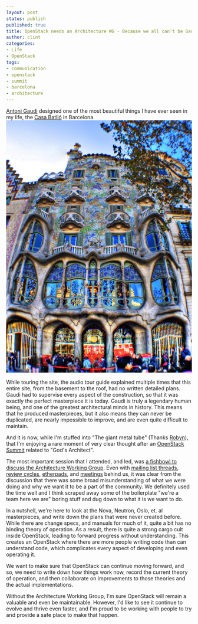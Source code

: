 ```yaml
---
layout: post
status: publish
published: true
title: OpenStack needs an Architecture WG - Because we all can't be Gaudi
author: clint
categories:
- Life
- OpenStack
tags:
- communication
- openstack
- summit
- barcelona
- architecture
---
```

[Antoni Gaudi](https://en.wikipedia.org/wiki/Antoni_Gaud%C3%AD)
designed one of the most beautiful things I have ever seen in my life,
the [Casa Batlló](https://en.wikipedia.org/wiki/Casa_Batll%C3%B3)
in Barcelona. 
![Casa Batlló](/images/Casa-Batllo-Barcelona.jpg)

While touring the site, the audio tour guide explained multiple times
that this entire site, from the basement to the roof, had no written
detailed plans. Gaudi had to supervise every aspect of the construction,
so that it was exactly the perfect masterpiece it is today. Gaudi is
truly a legendary human being, and one of the greatest architectural
minds in history. This means that he produced masterpieces, but it also
means they can never be duplicated, are nearly impossible to improve,
and are even quite difficult to maintain.


And it is now, while I'm stuffed into "The giant metal tube"
(Thanks [Robyn](https://twitter.com/robynbergeron)), that I'm
enjoying a rare moment of very clear thought after an [OpenStack
Summit](https://www.openstack.org/summit/barcelona-2016/) related
to "God's Architect".

The most important session that I attended, and led,
was [a fishbowl to discuss the Architecture Working Group](https://etherpad.openstack.org/p/BCN-architecture-wg).
Even with [mailing list threads](http://lists.openstack.org/pipermail/openstack-dev/2016-June/097657.html),
[review cycles](https://review.openstack.org/#/c/335141/),
[etherpads](https://etherpad.openstack.org/p/architecture-working-group),
and [meetings](https://wiki.openstack.org/wiki/Meetings/Arch-WG)
behind us, it was clear from the discussion that there was some broad
misunderstanding of what we were doing and why we want it to be a part
of the community. We definitely used the time well and I think scraped
away some of the boilerplate "we're a team here we are" boring stuff
and dug down to what it is we want to do.

In a nutshell, we're here to look at the Nova, Neutron, Oslo,
et. al masterpieces, and write down the plans that were never created
before. While there are change specs, and manuals for much of it, quite
a bit has no binding theory of operation. As a result, there is quite a
strong cargo cult inside OpenStack, leading to forward progress without
understanding. This creates an OpenStack where there are more people
writing code than can understand code, which complicates every aspect
of developing and even operating it.

We want to make sure that OpenStack can continue moving forward, and so,
we need to write down how things work now, record the current theory of
operation, and then collaborate on improvements to those theories and
the actual implementations.

Without the Architecture Working Group, I'm sure OpenStack will remain a
valuable and even be maintainable. However, I'd like to see it continue
to evolve and thrive even faster, and I'm proud to be working with people
to try and provide a safe place to make that happen.
